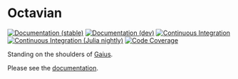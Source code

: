 # Octavian

[![Documentation (stable)][docs-stable-img]][docs-stable-url]
[![Documentation (dev)][docs-dev-img]][docs-dev-url]
[![Continuous Integration][ci-img]][ci-url]
[![Continuous Integration (Julia nightly)][ci-julia-nightly-img]][ci-julia-nightly-url]
[![Code Coverage][codecov-img]][codecov-url]

[docs-stable-url]:      https://JuliaLinearAlgebra.github.io/Octavian.jl/stable
[docs-dev-url]:         https://JuliaLinearAlgebra.github.io/Octavian.jl/dev
[ci-url]:               https://github.com/JuliaLinearAlgebra/Octavian.jl/actions?query=workflow%3ACI
[ci-julia-nightly-url]: https://github.com/JuliaLinearAlgebra/Octavian.jl/actions?query=workflow%3A%22CI+%28Julia+nightly%29%22
[codecov-url]:          https://codecov.io/gh/JuliaLinearAlgebra/Octavian.jl

[docs-stable-img]:      https://img.shields.io/badge/docs-stable-blue.svg                                            "Documentation (stable)"
[docs-dev-img]:         https://img.shields.io/badge/docs-dev-blue.svg                                               "Documentation (dev)"
[ci-img]:               https://github.com/JuliaLinearAlgebra/Octavian.jl/workflows/CI/badge.svg                     "Continuous Integration"
[ci-julia-nightly-img]: https://github.com/JuliaLinearAlgebra/Octavian.jl/workflows/CI%20(Julia%20nightly)/badge.svg "Continuous Integration (Julia nightly)"
[codecov-img]:          https://codecov.io/gh/JuliaLinearAlgebra/Octavian.jl/branch/master/graph/badge.svg           "Code Coverage"

Standing on the shoulders of [Gaius](https://github.com/MasonProtter/Gaius.jl).

Please see the [documentation](https://JuliaLinearAlgebra.github.io/Octavian.jl/stable).
